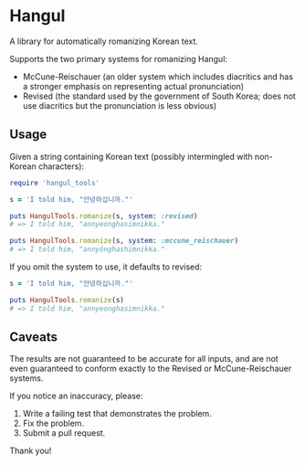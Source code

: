 # Hangul

A library for automatically romanizing Korean text.

Supports the two primary systems for romanizing Hangul:

* McCune-Reischauer (an older system which includes diacritics and has a stronger emphasis on representing actual pronunciation)
* Revised (the standard used by the government of South Korea; does not use diacritics but the pronunciation is less obvious)

## Usage

Given a string containing Korean text (possibly intermingled with non-Korean characters):

```ruby
require 'hangul_tools'

s = 'I told him, "안녕하십니까."'

puts HangulTools.romanize(s, system: :revised)
# => I told him, "annyeonghasimnikka."

puts HangulTools.romanize(s, system: :mccune_reischauer)
# => I told him, "annyŏnghashimnikka."
```

If you omit the system to use, it defaults to revised:

```ruby
s = 'I told him, "안녕하십니까."'

puts HangulTools.romanize(s)
# => I told him, "annyeonghasimnikka."
```

## Caveats

The results are not guaranteed to be accurate for all inputs, and are not even guaranteed to conform exactly to the Revised or McCune-Reischauer systems.

If you notice an inaccuracy, please:

1. Write a failing test that demonstrates the problem.
2. Fix the problem.
3. Submit a pull request.

Thank you!
